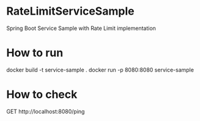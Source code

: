 # RateLimitServiceSample
Spring Boot Service Sample with Rate Limit implementation 

# How to run
docker build -t service-sample . 
docker run -p 8080:8080 service-sample

# How to check
GET http://localhost:8080/ping 

